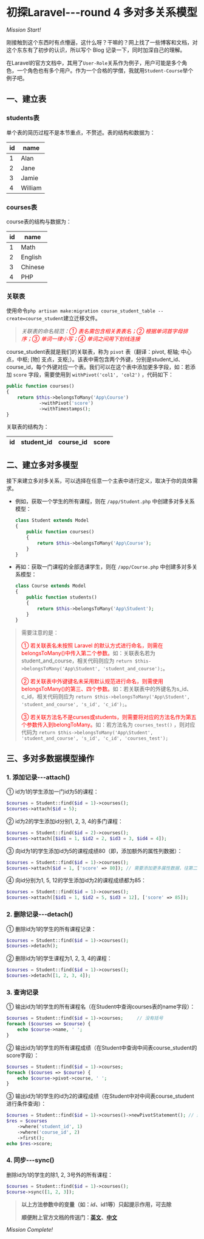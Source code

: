 # 初探Laravel---round 4 多对多关系模型

<!-- more -->

*Mission Start!*

刚接触到这个东西时有点懵逼，这什么呀？干嘛的？网上找了一些博客和文档，对这个东东有了初步的认识，所以写个 Blog 记录一下，同时加深自己的理解。

在Laravel的官方文档中，其用了`User-Role`关系作为例子，用户可能是多个角色，一个角色也有多个用户。作为一个合格的学僧，我就用`Student-Course`举个例子吧。

## 一、建立表

### students表
单个表的简历过程不是本节重点，不赘述。表的结构和数据为：

| id | name |
| --- | --- |
| 1 | Alan |
| 2 | Jane |
| 3 | Jamie |
| 4 | William |

### courses表
course表的结构与数据为：

| id | name |
| --- | --- |
| 1 | Math |
| 2 | English |
| 3 | Chinese |
| 4 | PHP |

### 关联表

使用命令`php artisan make:migration course_student_table --create=course_student`建立迁移文件。

> *关联表的命名规范：<span style="color:red;">① 表名需包含相关表表名；② 根据单词首字母排序；③ 单词一律小写；④ 单词之间用下划线连接</span>*

course_student表就是我们的关联表，称为 `pivot` 表（翻译：pivot, 枢轴; 中心点，中枢; [物] 支点，支枢;）。该表中需包含两个外键，分别是student_id、course_id，每个外键对应一个表。我们可以在这个表中添加更多字段，如：若添加 `score` 字段，需要使用到 `withPivot('col1', 'col2')` ，代码如下：

```php
public function courses()
{
    return $this->belongsToMany('App\Course')
            ->withPivot('score')
            ->withTimestamps();
} 
```

关联表的结构为：

| id | student_id | course_id | score |
| --- | --- | --- | --- |

## 二、建立多对多模型

接下来建立多对多关系，可以选择在任意一个主表中进行定义，取决于你的具体需求。

* 例如，获取一个学生的所有课程，则在 `/app/Student.php` 中创建多对多关系模型：

   ```php
   class Student extends Model
   {
       public function courses()
       {
           return $this->belongsToMany('App\Course');
       }
   }
   ```

* 再如：获取一门课程的全部选课学生，则在 `/app/Course.php` 中创建多对多关系模型：

   ```php
   class Course extends Model
   {
       public function students()
       {
           return $this->belongsToMany('App\Student');
       }
   }
   ```

> 需要注意的是：
>    
> <span style="color:red;">① 若关联表名未按照 Laravel 的默认方式进行命名，则需在belongsToMany()中传入第二个参数。</span>如：关联表名若为student_and_course，相关代码则应为 `return $this->belongsToMany('App\Student', 'student_and_course');`。
>    
> <span style="color:red;">② 若关联表中外键键名未采用默认规范进行命名，则需使用belongsToMany()的第三、四个参数。</span>如：若关联表中的外键名为s_id、c_id，相关代码则应为 `return $this->belongsToMany('App\Student', 'student_and_course', 's_id', 'c_id');`。
>     
> <span style="color:red;">③ 若关联方法名不是curses或students，则需要将对应的方法名作为第五个参数传入到belongToMany。</span>如：若方法名为 `courses_test()` ，则对应代码为 `return $this->belongsToMany('App\Student', 'student_and_course', 's_id', 'c_id', 'courses_test');`


## 三、多对多数据模型操作

### 1. 添加记录---attach()
① id为1的学生添加一门id为5的课程：

```php
$courses = Student::find($id = 1)->courses();
$courses->attach($id = 5);
```
② id为2的学生添加id分别1, 2, 3, 4的多门课程：

```php
$courses = Student::find($id = 2)->courses();
$courses->attach([$id1 = 1, $id2 = 2, $id3 = 3, $id4 = 4]);
```
③ 向id为1的学生添加id为5的课程成绩80（即，添加额外的属性列数据）：

```php
$courses = Student::find($id = 1)->courses();
$courses->attach($id = 1, ['score' => 80]); // 需要添加更多属性数据，往第二个参数数组中添加键值即可
```
④ 向id分别为1, 5, 12的学生添加id为2的课程成绩都为85：

```php
$courses = Student::find($id = 1)->courses();
$courses->attach([$id1 = 1, $id2 = 5, $id3 = 12], ['score' => 85]);
```

### 2. 删除记录---detach()

① 删除id为1的学生的所有课程记录：

```php
$courses = Student::find($id = 1)->courses();
$courses->detach();
```
② 删除id为1的学生课程为1, 2, 3, 4的课程：

```php
$courses = Student::find($id = 1)->courses();
$courses->detach([1, 2, 3, 4]);
```

### 3. 查询记录
① 输出id为1的学生的所有课程名（在Student中查询courses表的name字段）：

```php
$courses = Student::find($id = 1)->courses;     // 没有括号
foreach ($courses => $course) {
    echo $course->name, ' ';
}
```
② 输出id为1的学生的所有课程成绩（在Student中查询中间表course_student的score字段）：

```php
$courses = Student::find($id = 1)->courses;
foreach ($courses => $course) {
    echo $course->pivot->course, ' ';
}
```
③ 输出id为1的学生的id为2的课程成绩（在Student中对中间表course_student进行条件查询）：

```php
$courses = Student::find($id = 1)->courses()->newPivotStatement(); // 返回Builder对象
$res = $courses
    ->where('student_id', 1)
    ->where('course_id', 2)
    ->first();
echo $res->score;

```
### 4. 同步---sync()

删除id为1的学生的除1, 2, 3号外的所有课程：

```php
$courses = Student::find($id = 1)->courses();
$course->sync([1, 2, 3]);
```

> **以上方法参数中的变量（如：$id、$id1等）只起提示作用，可去除**
> 
> **顺便附上官方文档的传送门：[英文](https://docs.golaravel.com/docs/5.6/eloquent-relationships/#many-to-many)、[中文](http://laravelacademy.org/post/8867.html#toc_5)**

*Mission Complete!*

